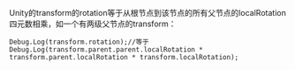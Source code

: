 Unity的transform的rotation等于从根节点到该节点的所有父节点的localRotation四元数相乘，如一个有两级父节点的transform：
``` prettyprint
Debug.Log(transform.rotation);//等于Debug.Log(transform.parent.parent.localRotation * transform.parent.localRotation * transform.localRotation);
```


